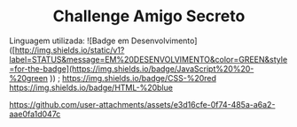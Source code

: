 <h1 align="center"> Challenge Amigo Secreto </h1>

Linguagem utilizada:
![Badge em Desenvolvimento]([http://img.shields.io/static/v1?label=STATUS&message=EM%20DESENVOLVIMENTO&color=GREEN&style=for-the-badge](https://img.shields.io/badge/JavaScript%20%20-%20green ))  ; https://img.shields.io/badge/CSS-%20red https://img.shields.io/badge/HTML-%20blue



https://github.com/user-attachments/assets/e3d16cfe-0f74-485a-a6a2-aae0fa1d047c

